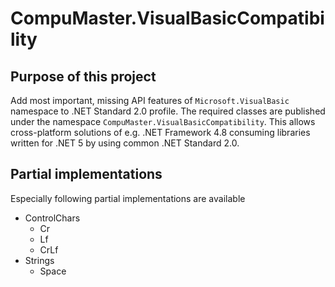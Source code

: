 # CompuMaster.VisualBasicCompatibility

## Purpose of this project

Add most important, missing API features of `Microsoft.VisualBasic` namespace to .NET Standard 2.0 profile. The required classes are published under the namespace `CompuMaster.VisualBasicCompatibility`. This allows cross-platform solutions of e.g. .NET Framework 4.8 consuming libraries written for .NET 5 by using common .NET Standard 2.0.

## Partial implementations

Especially following partial implementations are available

* ControlChars
  * Cr
  * Lf
  * CrLf
* Strings
  * Space
